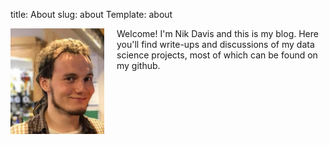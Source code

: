 title: About
slug: about
Template: about

<img src="/images/nik.jpg" width="150" style="padding-right:20px;float:left;"/>
Welcome! I'm Nik Davis and this is my blog. Here you'll find write-ups and discussions of my data science projects, most of which can be found on my github.